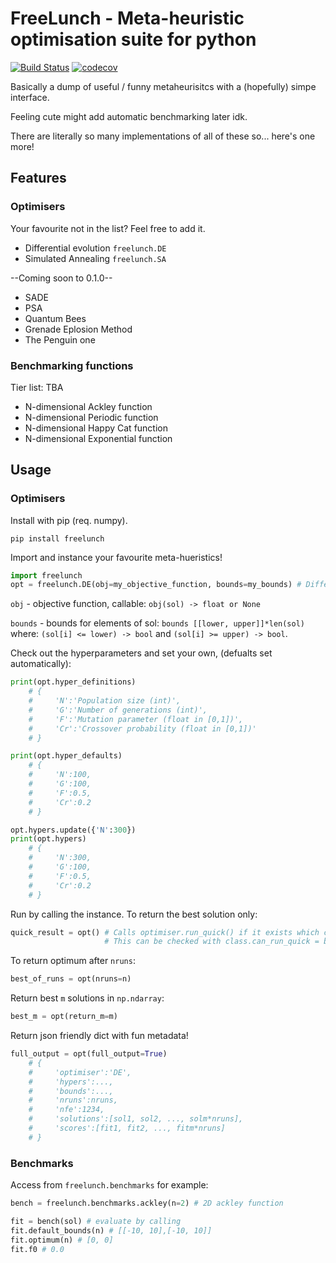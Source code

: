 # FreeLunch - Meta-heuristic optimisation suite for python


[![Build Status](https://travis-ci.com/MDCHAMP/FreeLunch.svg?branch=main)](https://travis-ci.com/MDCHAMP/FreeLunch) [![codecov](https://codecov.io/gh/MDCHAMP/FreeLunch/branch/main/graph/badge.svg)](https://codecov.io/gh/MDCHAMP/FreeLunch)

Basically a dump of useful / funny metaheurisitcs with a (hopefully) simpe interface. 

Feeling cute might add automatic benchmarking later idk.

There are literally so many implementations of all of these so... here's one more! 

## Features

### Optimisers

Your favourite not in the list? Feel free to add it.

- Differential evolution `freelunch.DE`
- Simulated Annealing `freelunch.SA`

--Coming soon to 0.1.0--

- SADE
- PSA
- Quantum Bees
- Grenade Eplosion Method
- The Penguin one


### Benchmarking functions

Tier list: TBA

- N-dimensional Ackley function
- N-dimensional Periodic function
- N-dimensional Happy Cat function
- N-dimensional Exponential function

## Usage

### Optimisers

Install with pip (req. numpy).

```
pip install freelunch
```

Import and instance your favourite meta-hueristics!

```python
import freelunch
opt = freelunch.DE(obj=my_objective_function, bounds=my_bounds) # Differential evolution
```

`obj` - objective function, callable: `obj(sol) -> float or None`


`bounds` - bounds for elements of sol: `bounds [[lower, upper]]*len(sol)` 
where: `(sol[i] <= lower) -> bool` and `(sol[i] >= upper) -> bool`.

Check out the hyperparameters and set your own, (defualts set automatically):

```python
print(opt.hyper_definitions)
    # {
    #     'N':'Population size (int)',
    #     'G':'Number of generations (int)',
    #     'F':'Mutation parameter (float in [0,1])',
    #     'Cr':'Crossover probability (float in [0,1])'
    # }

print(opt.hyper_defaults)
    # {
    #     'N':100,
    #     'G':100,
    #     'F':0.5,
    #     'Cr':0.2
    # }

opt.hypers.update({'N':300})
print(opt.hypers)
    # {
    #     'N':300,
    #     'G':100,
    #     'F':0.5,
    #     'Cr':0.2
    # }
```

Run by calling the instance. To return the best solution only:

```python
quick_result = opt() # Calls optimiser.run_quick() if it exists which can be faster
                     # This can be checked with class.can_run_quick = bool
```

To return optimum after `nruns`:

```python
best_of_runs = opt(nruns=n) 
```

Return best `m` solutions in `np.ndarray`:

```python
best_m = opt(return_m=m)
```

Return json friendly dict with fun metadata!

```python
full_output = opt(full_output=True)
    # {
    #     'optimiser':'DE',
    #     'hypers':...,
    #     'bounds':...,
    #     'nruns':nruns,
    #     'nfe':1234,
    #     'solutions':[sol1, sol2, ..., solm*nruns],
    #     'scores':[fit1, fit2, ..., fitm*nruns]
    # }

```

### Benchmarks 

Access from `freelunch.benchmarks` for example:

```python
bench = freelunch.benchmarks.ackley(n=2) # 2D ackley function

fit = bench(sol) # evaluate by calling
fit.default_bounds(n) # [[-10, 10],[-10, 10]]
fit.optimum(n) # [0, 0]
fit.f0 # 0.0
```

